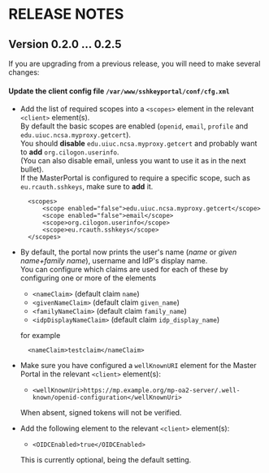 # RELEASE NOTES

## Version 0.2.0 ... 0.2.5

If you are upgrading from a previous release, you will need to make several
changes:

#### Update the client config file `/var/www/sshkeyportal/conf/cfg.xml`

* Add the list of required scopes into a `<scopes>` element in the relevant
  `<client>` element(s).  
  By default the basic scopes are enabled
  (`openid`, `email`, `profile` and `edu.uiuc.ncsa.myproxy.getcert`).  
  You should **disable** `edu.uiuc.ncsa.myproxy.getcert` and probably
  want to **add** `org.cilogon.userinfo`.  
  (You can also disable email, unless you want to use it as in the next bullet).  
  If the MasterPortal is configured to require a specific scope, such as
  `eu.rcauth.sshkeys`, make sure to **add** it.

        <scopes>
            <scope enabled="false">edu.uiuc.ncsa.myproxy.getcert</scope>
            <scope enabled="false">email</scope>
            <scope>org.cilogon.userinfo</scope>
            <scope>eu.rcauth.sshkeys</scope>
        </scopes>

* By default, the portal now prints the user's name
  (*name* or *given name+family name*), username and IdP's display name.  
  You can configure which claims are used for each of these by configuring
  one or more of the elements
    * `<nameClaim>` (default claim `name`)
    * `<givenNameClaim>` (default claim `given_name`)
    * `<familyNameClaim>` (default claim `family_name`)
    * `<idpDisplayNameClaim>` (default claim `idp_display_name`)

  for example

        <nameClaim>testclaim</nameClaim>

* Make sure you have configured a `wellKnownURI` element for the Master Portal
  in the relevant `<client>` element(s):
    * `<wellKnownUri>https://mp.example.org/mp-oa2-server/.well-known/openid-configuration</wellKnownUri>`

  When absent, signed tokens will not be verified.

* Add the following element to the relevant `<client>` element(s):
    * `<OIDCEnabled>true</OIDCEnabled>`

  This is currently optional, being the default setting.
